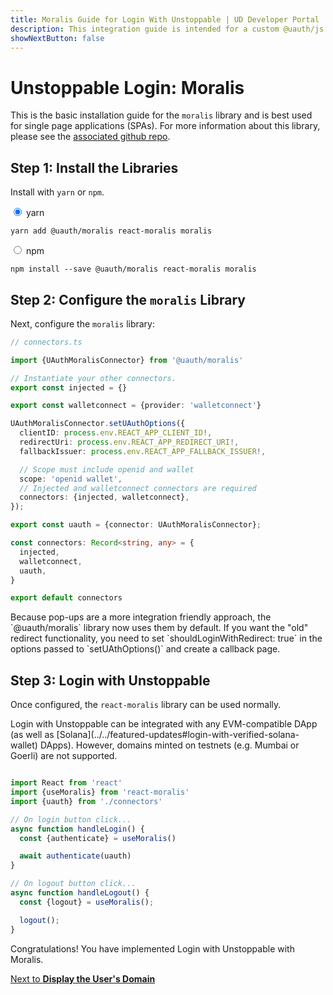 ```yaml
---
title: Moralis Guide for Login With Unstoppable | UD Developer Portal
description: This integration guide is intended for a custom @uauth/js integration, with ethereum provider, using the Moralis library.
showNextButton: false
---
```


# Unstoppable Login: Moralis

This is the basic installation guide for the `moralis` library and is best used for single page applications (SPAs). For more information about this library, please see the [associated github repo](https://github.com/unstoppabledomains/uauth/tree/main/packages/moralis).

## Step 1: Install the Libraries

Install with `yarn` or `npm`.

<div class="tabs" style="min-height: 6em;">
<div class="tab">
<input type="radio" id="tab-1" name="tab-group-1" checked>
<label for="tab-1">yarn</label>
<div class="tab-content">

```shell
yarn add @uauth/moralis react-moralis moralis
```

</div>
</div>
<div class="tab">
<input type="radio" id="tab-2" name="tab-group-1">
<label for="tab-2">npm</label>
<div class="tab-content">

```shell
npm install --save @uauth/moralis react-moralis moralis
```

</div>
</div>
</div>

## Step 2: Configure the `moralis` Library

Next, configure the `moralis` library:

```typescript
// connectors.ts

import {UAuthMoralisConnector} from '@uauth/moralis'

// Instantiate your other connectors.
export const injected = {}

export const walletconnect = {provider: 'walletconnect'}

UAuthMoralisConnector.setUAuthOptions({
  clientID: process.env.REACT_APP_CLIENT_ID!,
  redirectUri: process.env.REACT_APP_REDIRECT_URI!,
  fallbackIssuer: process.env.REACT_APP_FALLBACK_ISSUER!,

  // Scope must include openid and wallet
  scope: 'openid wallet',
  // Injected and walletconnect connectors are required
  connectors: {injected, walletconnect},
});

export const uauth = {connector: UAuthMoralisConnector};

const connectors: Record<string, any> = {
  injected,
  walletconnect,
  uauth,
}

export default connectors
```

<div class="admonition info">
Because pop-ups are a more integration friendly approach, the `@uauth/moralis` library now uses them by default. If you want the "old" redirect functionality, you need to set `shouldLoginWithRedirect: true` in the options passed to `setUAthOptions()` and create a callback page.
</div>

## Step 3: Login with Unstoppable

Once configured, the `react-moralis` library can be used normally.

<div class="admonition warning">
Login with Unstoppable can be integrated with any EVM-compatible DApp (as well as [Solana](../../featured-updates#login-with-verified-solana-wallet) DApps). However, domains minted on testnets (e.g. Mumbai or Goerli) are not supported.
</div>

```typescript

import React from 'react'
import {useMoralis} from 'react-moralis'
import {uauth} from './connectors'

// On login button click...
async function handleLogin() {
  const {authenticate} = useMoralis()

  await authenticate(uauth)
}

// On logout button click...
async function handleLogout() {
  const {logout} = useMoralis();

  logout();
}
```

<div class="admonition success">
Congratulations!
You have implemented Login with Unstoppable with Moralis.
</div>

[Next to **Display the User's Domain**](../../get-started-login#step-3-display-the-users-domain)
